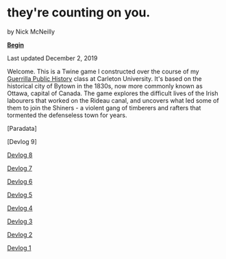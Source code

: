 # they're counting on you.
by Nick McNeilly

**[Begin](https://nickmcneilly.github.io/shinersgame/shiners.html)**

Last updated December 2, 2019

Welcome. This is a Twine game I constructed over the course of my [Guerrilla Public History](https://github.com/shawngraham/guerrilla-dh/wiki) class at Carleton University. It's based on the historical city of Bytown in the 1830s, now more commonly known as Ottawa, capital of Canada. The game explores the difficult lives of the Irish labourers that worked on the Rideau canal, and uncovers what led some of them to join the Shiners - a violent gang of timberers and rafters that tormented the defenseless town for years.

[Paradata]

[Devlog 9]

[Devlog 8](https://nickmc.netlify.com/post/02-12-2019-devlog-eight/)

[Devlog 7](https://nickmc.netlify.com/post/19-11-2019-devlog-seven/)

[Devlog 6](https://nickmc.netlify.com/post/03-11-2019-devlog-six/)

[Devlog 5](https://nickmc.netlify.com/post/23-10-2019-devlog-five/)

[Devlog 4](https://nickmc.netlify.com/post/16-10-2019-devlog-four/)

[Devlog 3](https://nickmc.netlify.com/post/09-10-2019-devlog-three/)

[Devlog 2](https://nickmc.netlify.com/post/02-10-2019-devlog-two/)

[Devlog 1](https://nickmc.netlify.com/post/17-09-2019-devlog-one/)
